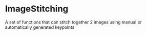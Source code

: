 # ImageStitching
A set of functions that can stitch together 2 images using manual or automatically generated keypoints
